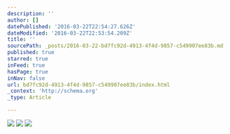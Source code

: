 ```yaml
---
description: ''
author: []
datePublished: '2016-03-22T22:54:27.626Z'
dateModified: '2016-03-22T22:53:54.209Z'
title: ''
sourcePath: _posts/2016-03-22-bd7fc92d-4913-4f4d-9857-c549907ee83b.md
published: true
starred: true
inFeed: true
hasPage: true
inNav: false
url: bd7fc92d-4913-4f4d-9857-c549907ee83b/index.html
_context: 'http://schema.org'
_type: Article

---
```

![](https://the-grid-user-content.s3-us-west-2.amazonaws.com/abca3dfe-1338-49d0-ae8f-51842c226ae7.png)
![](https://the-grid-user-content.s3-us-west-2.amazonaws.com/f26ab70a-0f72-4bf5-9868-53d661a08418.png)
![](https://the-grid-user-content.s3-us-west-2.amazonaws.com/b09d1537-e439-49b7-813a-53901660ecd0.png)